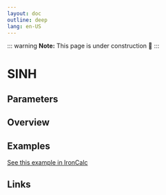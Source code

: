 ```yaml
---
layout: doc
outline: deep
lang: en-US
---
```


::: warning
**Note:** This page is under construction 🚧
:::

# SINH

## Parameters

## Overview

## Examples

[See this example in IronCalc](https://app.ironcalc.com/?filename=sinh)

## Links